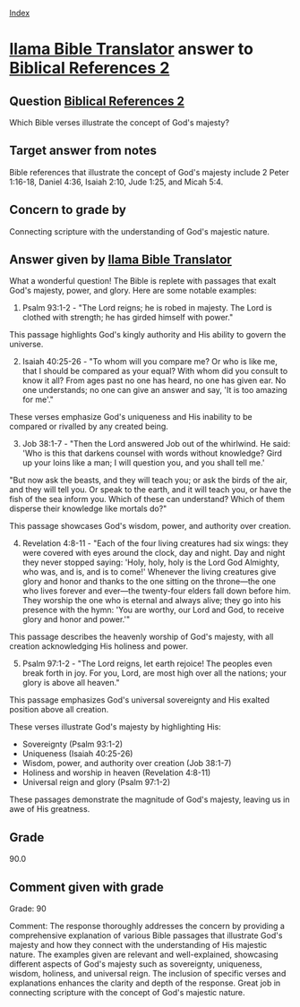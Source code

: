 
[Index](../../index.md)
# [llama Bible Translator](../../answering_models/llama_Bible_Translator.md) answer to [Biblical References 2](../../questions/Biblical_References_2.md)

## Question [Biblical References 2](../../questions/Biblical_References_2.md)
Which Bible verses illustrate the concept of God's majesty?

## Target answer from notes
Bible references that illustrate the concept of God's majesty include 2 Peter 1:16-18, Daniel 4:36, Isaiah 2:10, Jude 1:25, and Micah 5:4.

## Concern to grade by
Connecting scripture with the understanding of God's majestic nature.

## Answer given by [llama Bible Translator](../../answering_models/llama_Bible_Translator.md)
What a wonderful question! The Bible is replete with passages that exalt God's majesty, power, and glory. Here are some notable examples:

1. Psalm 93:1-2 - "The Lord reigns; he is robed in majesty. The Lord is clothed with strength; he has girded himself with power."

This passage highlights God's kingly authority and His ability to govern the universe.

2. Isaiah 40:25-26 - "To whom will you compare me? Or who is like me, that I should be compared as your equal? With whom did you consult to know it all? From ages past no one has heard, no one has given ear. No one understands; no one can give an answer and say, 'It is too amazing for me'."

These verses emphasize God's uniqueness and His inability to be compared or rivalled by any created being.

3. Job 38:1-7 - "Then the Lord answered Job out of the whirlwind. He said: 'Who is this that darkens counsel with words without knowledge? Gird up your loins like a man; I will question you, and you shall tell me.'

"But now ask the beasts, and they will teach you; or ask the birds of the air, and they will tell you. Or speak to the earth, and it will teach you, or have the fish of the sea inform you. Which of these can understand? Which of them disperse their knowledge like mortals do?"

This passage showcases God's wisdom, power, and authority over creation.

4. Revelation 4:8-11 - "Each of the four living creatures had six wings: they were covered with eyes around the clock, day and night. Day and night they never stopped saying: 'Holy, holy, holy is the Lord God Almighty, who was, and is, and is to come!' Whenever the living creatures give glory and honor and thanks to the one sitting on the throne—the one who lives forever and ever—the twenty-four elders fall down before him. They worship the one who is eternal and always alive; they go into his presence with the hymn: 'You are worthy, our Lord and God, to receive glory and honor and power.'"

This passage describes the heavenly worship of God's majesty, with all creation acknowledging His holiness and power.

5. Psalm 97:1-2 - "The Lord reigns, let earth rejoice! The peoples even break forth in joy. For you, Lord, are most high over all the nations; your glory is above all heaven."

This passage emphasizes God's universal sovereignty and His exalted position above all creation.

These verses illustrate God's majesty by highlighting His:

* Sovereignty (Psalm 93:1-2)
* Uniqueness (Isaiah 40:25-26)
* Wisdom, power, and authority over creation (Job 38:1-7)
* Holiness and worship in heaven (Revelation 4:8-11)
* Universal reign and glory (Psalm 97:1-2)

These passages demonstrate the magnitude of God's majesty, leaving us in awe of His greatness.

## Grade
90.0

## Comment given with grade
Grade: 90

Comment: The response thoroughly addresses the concern by providing a comprehensive explanation of various Bible passages that illustrate God's majesty and how they connect with the understanding of His majestic nature. The examples given are relevant and well-explained, showcasing different aspects of God's majesty such as sovereignty, uniqueness, wisdom, holiness, and universal reign. The inclusion of specific verses and explanations enhances the clarity and depth of the response. Great job in connecting scripture with the concept of God's majestic nature.
